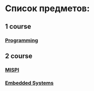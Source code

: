 # Список предметов:
## 1 course
### [Programming](Programming/README.md)
## 2 course
### [MISPI](MISPI/README.md)
### [Embedded Systems](ES/README.md)